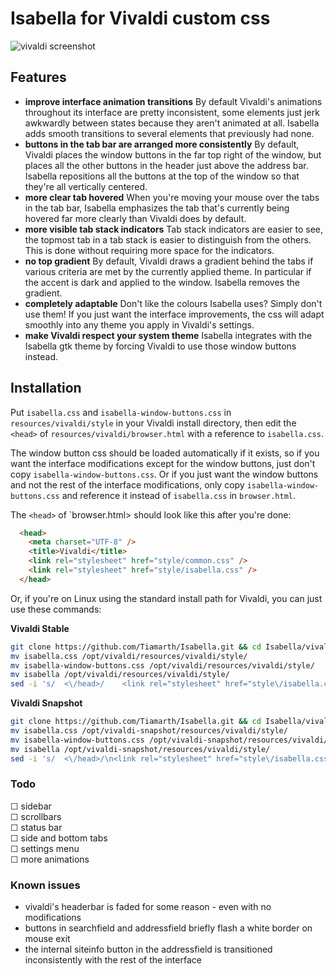 # Isabella for Vivaldi custom css
![vivaldi screenshot](https://i.imgur.com/ASoZP30.png)

## Features
- **improve interface animation transitions** By default Vivaldi's animations throughout its interface are pretty inconsistent, some elements just jerk awkwardly between states because they aren't animated at all. Isabella adds smooth transitions to several elements that previously had none.
- **buttons in the tab bar are arranged more consistently** By default, Vivaldi places the window buttons in the far top right of the window, but places all the other buttons in the header just above the address bar. Isabella repositions all the buttons at the top of the window so that they're all vertically centered.
- **more clear tab hovered** When you're moving your mouse over the tabs in the tab bar, Isabella emphasizes the tab that's currently being hovered far more clearly than Vivaldi does by default. 
- **more visible tab stack indicators** Tab stack indicators are easier to see, the topmost tab in a tab stack is easier to distinguish from the others. This is done without requiring more space for the indicators.
- **no top gradient** By default, Vivaldi draws a gradient behind the tabs if various criteria are met by the currently applied theme. In particular if the accent is dark and applied to the window. Isabella removes the gradient.
- **completely adaptable** Don't like the colours Isabella uses? Simply don't use them! If you just want the interface improvements, the css will adapt smoothly into any theme you apply in Vivaldi's settings.
- **make Vivaldi respect your system theme** Isabella integrates with the Isabella gtk theme by forcing Vivaldi to use those window buttons instead.

## Installation
Put `isabella.css` and `isabella-window-buttons.css` in `resources/vivaldi/style` in your Vivaldi install directory, then edit the `<head>` of `resources/vivaldi/browser.html` with a reference to `isabella.css`.

The window button css should be loaded automatically if it exists, so if you want the interface modifications except for the window buttons, just don't copy `isabella-window-buttons.css`. Or if you just want the window buttons and not the rest of the interface modifications, only copy `isabella-window-buttons.css` and reference it instead of `isabella.css` in `browser.html`.

The `<head>` of `browser.html> should look like this after you're done:

```html
  <head>
    <meta charset="UTF-8" />
    <title>Vivaldi</title>
    <link rel="stylesheet" href="style/common.css" />
    <link rel="stylesheet" href="style/isabella.css" />
  </head>
```

Or, if you're on Linux using the standard install path for Vivaldi, you can just use these commands:

**Vivaldi Stable**
```bash
git clone https://github.com/Tiamarth/Isabella.git && cd Isabella/vivaldi
mv isabella.css /opt/vivaldi/resources/vivaldi/style/
mv isabella-window-buttons.css /opt/vivaldi/resources/vivaldi/style/
mv isabella /opt/vivaldi/resources/vivaldi/style/
sed -i 's/  <\/head>/    <link rel="stylesheet" href="style\/isabella.css" \/>\n  <\/head>/' "/opt/vivaldi/resources/vivaldi/browser.html"
```
**Vivaldi Snapshot**
```bash
git clone https://github.com/Tiamarth/Isabella.git && cd Isabella/vivaldi
mv isabella.css /opt/vivaldi-snapshot/resources/vivaldi/style/
mv isabella-window-buttons.css /opt/vivaldi-snapshot/resources/vivaldi/style/
mv isabella /opt/vivaldi-snapshot/resources/vivaldi/style/
sed -i 's/  <\/head>/\n<link rel="stylesheet" href="style\/isabella.css" \/>\n  <\/head>/' "/opt/vivaldi-snapshot/resources/vivaldi/browser.html"
```

### Todo
&#9744; sidebar  
&#9744; scrollbars  
&#9744; status bar  
&#9744; side and bottom tabs  
&#9744; settings menu  
&#9744; more animations  

### Known issues
- vivaldi's headerbar is faded for some reason - even with no modifications
- buttons in searchfield and addressfield briefly flash a white border on mouse exit
- the internal siteinfo button in the addressfield is transitioned inconsistently with the rest of the interface
